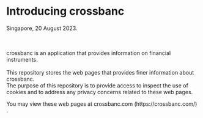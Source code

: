 # Introducing crossbanc
Singapore, 20 August 2023.
<br />
<br />
<br />
<p>
crossbanc is an application that provides information on financial instruments. 
<br />
<br />
This repository stores the web pages that provides finer information about crossbanc. 
<br />
The purpose of this repository is to provide access to inspect the use of cookies and to address any privacy concerns related to these web pages.
</p>
<p>
You may view these web pages at crossbanc.com (https://crossbanc.com/) .
</p>
